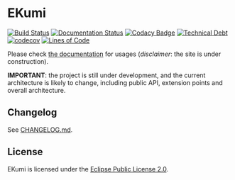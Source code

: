# EKumi

[![Build Status](https://travis-ci.org/KazeJiyu/ekumi.svg?branch=master)](https://travis-ci.org/KazeJiyu/ekumi) [![Documentation Status](https://readthedocs.org/projects/ekumi/badge/?version=latest)](https://ekumi.readthedocs.io/en/latest/?badge=latest) [![Codacy Badge](https://api.codacy.com/project/badge/Grade/01ba3d3e1da44be78cb2267ed051b88a)](https://www.codacy.com/app/KazeJiyu/ekumi?utm_source=github.com&amp;utm_medium=referral&amp;utm_content=KazeJiyu/ekumi&amp;utm_campaign=Badge_Grade) [![Technical Debt](https://sonarcloud.io/api/project_badges/measure?project=fr.kazejiyu.ekumi%3Afr.kazejiyu.ekumi.root&metric=sqale_index)](https://sonarcloud.io/dashboard?id=fr.kazejiyu.ekumi%3Afr.kazejiyu.ekumi.root) [![codecov](https://codecov.io/gh/KazeJiyu/ekumi/branch/master/graph/badge.svg)](https://codecov.io/gh/KazeJiyu/ekumi) [![Lines of Code](https://sonarcloud.io/api/project_badges/measure?project=fr.kazejiyu.ekumi%3Afr.kazejiyu.ekumi.root&metric=ncloc)](https://sonarcloud.io/dashboard?id=fr.kazejiyu.ekumi%3Afr.kazejiyu.ekumi.root)

Please check [the documentation](https://ekumi.kazejiyu.fr) for usages (_disclaimer_: the site is under construction).

**IMPORTANT**: the project is still under development, and the current architecture is likely to change, including public API, extension points and overall architecture.

## Changelog

See [CHANGELOG.md](CHANGELOG.md).

## License

EKumi is licensed under the [Eclipse Public License 2.0](https://www.eclipse.org/legal/epl-2.0/).